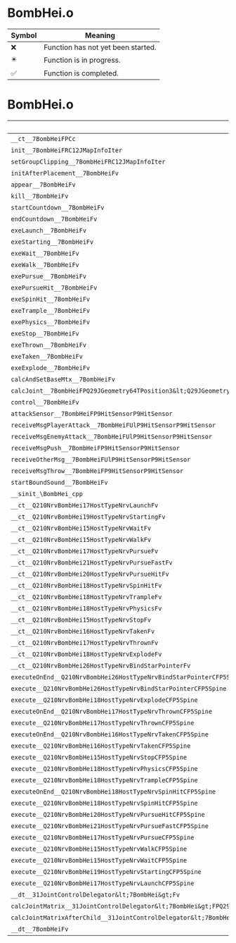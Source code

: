 # BombHei.o
| Symbol | Meaning 
| ------------- | ------------- 
| :x: | Function has not yet been started. 
| :eight_pointed_black_star: | Function is in progress. 
| :white_check_mark: | Function is completed. 


# BombHei.o
| Symbol | Decompiled? |
| ------------- | ------------- |
| `__ct__7BombHeiFPCc` | :x: |
| `init__7BombHeiFRC12JMapInfoIter` | :x: |
| `setGroupClipping__7BombHeiFRC12JMapInfoIter` | :x: |
| `initAfterPlacement__7BombHeiFv` | :x: |
| `appear__7BombHeiFv` | :x: |
| `kill__7BombHeiFv` | :x: |
| `startCountdown__7BombHeiFv` | :x: |
| `endCountdown__7BombHeiFv` | :x: |
| `exeLaunch__7BombHeiFv` | :x: |
| `exeStarting__7BombHeiFv` | :x: |
| `exeWait__7BombHeiFv` | :x: |
| `exeWalk__7BombHeiFv` | :x: |
| `exePursue__7BombHeiFv` | :x: |
| `exePursueHit__7BombHeiFv` | :x: |
| `exeSpinHit__7BombHeiFv` | :x: |
| `exeTrample__7BombHeiFv` | :x: |
| `exePhysics__7BombHeiFv` | :x: |
| `exeStop__7BombHeiFv` | :x: |
| `exeThrown__7BombHeiFv` | :x: |
| `exeTaken__7BombHeiFv` | :x: |
| `exeExplode__7BombHeiFv` | :x: |
| `calcAndSetBaseMtx__7BombHeiFv` | :x: |
| `calcJoint__7BombHeiFPQ29JGeometry64TPosition3&lt;Q29JGeometry38TMatrix34&lt;Q29JGeometry13SMatrix34C&lt;f&gt;&gt;&gt;RC19JointControllerInfo` | :x: |
| `control__7BombHeiFv` | :x: |
| `attackSensor__7BombHeiFP9HitSensorP9HitSensor` | :x: |
| `receiveMsgPlayerAttack__7BombHeiFUlP9HitSensorP9HitSensor` | :x: |
| `receiveMsgEnemyAttack__7BombHeiFUlP9HitSensorP9HitSensor` | :x: |
| `receiveMsgPush__7BombHeiFP9HitSensorP9HitSensor` | :x: |
| `receiveOtherMsg__7BombHeiFUlP9HitSensorP9HitSensor` | :x: |
| `receiveMsgThrow__7BombHeiFP9HitSensorP9HitSensor` | :x: |
| `startBoundSound__7BombHeiFv` | :x: |
| `__sinit_\BombHei_cpp` | :x: |
| `__ct__Q210NrvBombHei17HostTypeNrvLaunchFv` | :x: |
| `__ct__Q210NrvBombHei19HostTypeNrvStartingFv` | :x: |
| `__ct__Q210NrvBombHei15HostTypeNrvWaitFv` | :x: |
| `__ct__Q210NrvBombHei15HostTypeNrvWalkFv` | :x: |
| `__ct__Q210NrvBombHei17HostTypeNrvPursueFv` | :x: |
| `__ct__Q210NrvBombHei21HostTypeNrvPursueFastFv` | :x: |
| `__ct__Q210NrvBombHei20HostTypeNrvPursueHitFv` | :x: |
| `__ct__Q210NrvBombHei18HostTypeNrvSpinHitFv` | :x: |
| `__ct__Q210NrvBombHei18HostTypeNrvTrampleFv` | :x: |
| `__ct__Q210NrvBombHei18HostTypeNrvPhysicsFv` | :x: |
| `__ct__Q210NrvBombHei15HostTypeNrvStopFv` | :x: |
| `__ct__Q210NrvBombHei16HostTypeNrvTakenFv` | :x: |
| `__ct__Q210NrvBombHei17HostTypeNrvThrownFv` | :x: |
| `__ct__Q210NrvBombHei18HostTypeNrvExplodeFv` | :x: |
| `__ct__Q210NrvBombHei26HostTypeNrvBindStarPointerFv` | :x: |
| `executeOnEnd__Q210NrvBombHei26HostTypeNrvBindStarPointerCFP5Spine` | :x: |
| `execute__Q210NrvBombHei26HostTypeNrvBindStarPointerCFP5Spine` | :x: |
| `execute__Q210NrvBombHei18HostTypeNrvExplodeCFP5Spine` | :x: |
| `executeOnEnd__Q210NrvBombHei17HostTypeNrvThrownCFP5Spine` | :x: |
| `execute__Q210NrvBombHei17HostTypeNrvThrownCFP5Spine` | :x: |
| `executeOnEnd__Q210NrvBombHei16HostTypeNrvTakenCFP5Spine` | :x: |
| `execute__Q210NrvBombHei16HostTypeNrvTakenCFP5Spine` | :x: |
| `execute__Q210NrvBombHei15HostTypeNrvStopCFP5Spine` | :x: |
| `execute__Q210NrvBombHei18HostTypeNrvPhysicsCFP5Spine` | :x: |
| `execute__Q210NrvBombHei18HostTypeNrvTrampleCFP5Spine` | :x: |
| `executeOnEnd__Q210NrvBombHei18HostTypeNrvSpinHitCFP5Spine` | :x: |
| `execute__Q210NrvBombHei18HostTypeNrvSpinHitCFP5Spine` | :x: |
| `execute__Q210NrvBombHei20HostTypeNrvPursueHitCFP5Spine` | :x: |
| `execute__Q210NrvBombHei21HostTypeNrvPursueFastCFP5Spine` | :x: |
| `execute__Q210NrvBombHei17HostTypeNrvPursueCFP5Spine` | :x: |
| `execute__Q210NrvBombHei15HostTypeNrvWalkCFP5Spine` | :x: |
| `execute__Q210NrvBombHei15HostTypeNrvWaitCFP5Spine` | :x: |
| `execute__Q210NrvBombHei19HostTypeNrvStartingCFP5Spine` | :x: |
| `execute__Q210NrvBombHei17HostTypeNrvLaunchCFP5Spine` | :x: |
| `__dt__31JointControlDelegator&lt;7BombHei&gt;Fv` | :x: |
| `calcJointMatrix__31JointControlDelegator&lt;7BombHei&gt;FPQ29JGeometry64TPosition3&lt;Q29JGeometry38TMatrix34&lt;Q29JGeometry13SMatrix34C&lt;f&gt;&gt;&gt;RC19JointControllerInfo` | :x: |
| `calcJointMatrixAfterChild__31JointControlDelegator&lt;7BombHei&gt;FPQ29JGeometry64TPosition3&lt;Q29JGeometry38TMatrix34&lt;Q29JGeometry13SMatrix34C&lt;f&gt;&gt;&gt;RC19JointControllerInfo` | :x: |
| `__dt__7BombHeiFv` | :x: |
